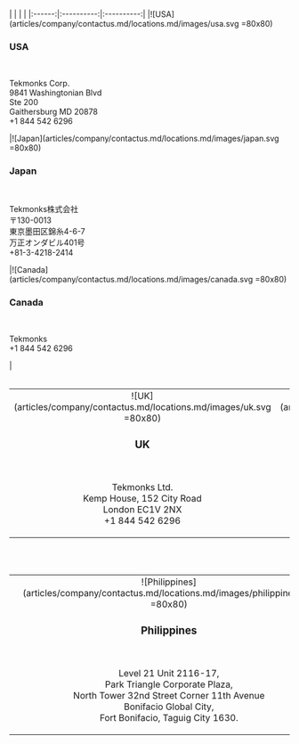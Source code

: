 <div class="contactus" markdown="1">
<br/>
<br/>
|   |   |   |
|:------:|:----------:|:----------:|
|![USA](articles/company/contactus.md/locations.md/images/usa.svg =80x80)<br/><h3>USA</h3><br/><p>Tekmonks Corp.<br/>9841 Washingtonian Blvd<br/>Ste 200<br/>Gaithersburg MD 20878<br/>+1 844 542 6296</p>|![Japan](articles/company/contactus.md/locations.md/images/japan.svg =80x80)<br/><h3>Japan</h3><br/><p>Tekmonks株式会社<br/>〒130-0013<br/>東京墨田区錦糸4-6-7<br/>万正オンダビル401号<br/>+81-3-4218-2414</p>|![Canada](articles/company/contactus.md/locations.md/images/canada.svg =80x80)<br/><h3>Canada</h3><br/><p>Tekmonks<br/>+1 844 542 6296</p>|

<br/>
<br/>

|   |   |   |
|:------:|:----------:|:----------:|
|![UK](articles/company/contactus.md/locations.md/images/uk.svg =80x80)<br/><h3>UK</h3><br/><p>Tekmonks Ltd.<br/>Kemp House, 152 City Road<br/>London EC1V 2NX<br/>+1 844 542 6296</p>|![Singapore](articles/company/contactus.md/locations.md/images/singapore.svg =80x80)<br/><h3>Singapore</h3><br/><p>Tekmonks Pte. Ltd.<br/>#05-01, 7 Straits View, Marina One East Tower<br/>Singapore 018936<br/>+1 844 542 6296</p>|![India](articles/company/contactus.md/locations.md/images/india.svg =80x80)<br/><h3>India - Business Partner</h3><br/><p>Deep LogicTech (I) Pvt. Ltd.<br/>359 Aggarwal Metro Heights<br/>New Delhi 110034<br/>+1 844 542 6296</p>|

<br/>
<br/>

|   |   |   |
|:------:|:----------:|:----------:|
|   |![Philippines](articles/company/contactus.md/locations.md/images/philippines.svg =80x80)<br/><h3>Philippines</h3><br/><p>Level 21 Unit 2116-17,<br/>Park Triangle Corporate Plaza,<br/>North Tower 32nd Street Corner 11th Avenue<br/>Bonifacio Global City,<br/>Fort Bonifacio, Taguig City 1630.</p>|   |
</div>